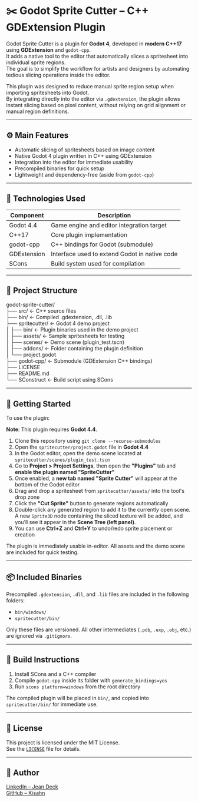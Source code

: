 # ✂️ Godot Sprite Cutter – C++ GDExtension Plugin

Godot Sprite Cutter is a plugin for **Godot 4**, developed in **modern C++17** using **GDExtension** and `godot-cpp`.  
It adds a native tool to the editor that automatically slices a spritesheet into individual sprite regions.  
The goal is to simplify the workflow for artists and designers by automating tedious slicing operations inside the editor.

This plugin was designed to reduce manual sprite region setup when importing spritesheets into Godot.  
By integrating directly into the editor via `.gdextension`, the plugin allows instant slicing based on pixel content, without relying on grid alignment or manual region definitions.

---

## ⚙️ Main Features

- Automatic slicing of spritesheets based on image content
- Native Godot 4 plugin written in C++ using GDExtension
- Integration into the editor for immediate usability
- Precompiled binaries for quick setup
- Lightweight and dependency-free (aside from `godot-cpp`)

---

## 🧱 Technologies Used

| Component        | Description                                |
|------------------|--------------------------------------------|
| Godot 4.4        | Game engine and editor integration target  |
| C++17            | Core plugin implementation                 |
| godot-cpp        | C++ bindings for Godot (submodule)         |
| GDExtension      | Interface used to extend Godot in native code |
| SCons            | Build system used for compilation          |

---

## 📁 Project Structure

godot-sprite-cutter/  
├── src/                  ← C++ source files  
├── bin/                  ← Compiled .gdextension, .dll, .lib  
├── spritecutter/         ← Godot 4 demo project  
│   ├── bin/              ← Plugin binaries used in the demo project  
│   ├── assets/           ← Sample spritesheets for testing  
│   ├── scenes/           ← Demo scene (plugin_test.tscn)  
│   ├── addons/           ← Folder containing the plugin definition  
│   └── project.godot  
├── godot-cpp/            ← Submodule (GDExtension C++ bindings)  
├── LICENSE  
├── README.md  
└── SConstruct            ← Build script using SCons  

---

## 🚀 Getting Started

To use the plugin:

**Note**: This plugin requires **Godot 4.4**.

1. Clone this repository using `git clone --recurse-submodules`  
2. Open the `spritecutter/project.godot` file in **Godot 4.4**  
3. In the Godot editor, open the demo scene located at `spritecutter/scenes/plugin_test.tscn`  
4. Go to **Project > Project Settings**, then open the **"Plugins"** tab and **enable the plugin named "SpriteCutter"**  
5. Once enabled, a **new tab named "Sprite Cutter"** will appear at the bottom of the Godot editor  
6. Drag and drop a spritesheet from `spritecutter/assets/` into the tool's drop zone  
7. Click the **"Cut Sprite"** button to generate regions automatically  
8. Double-click any generated region to add it to the currently open scene.  
   A new `Sprite3D` node containing the sliced texture will be added, and you’ll see it appear in the **Scene Tree (left panel)**.  
9. You can use **Ctrl+Z** and **Ctrl+Y** to undo/redo sprite placement or creation

The plugin is immediately usable in-editor. All assets and the demo scene are included for quick testing.

---

## 📦 Included Binaries

Precompiled `.gdextension`, `.dll`, and `.lib` files are included in the following folders:

- `bin/windows/`
- `spritecutter/bin/`

Only these files are versioned. All other intermediates (`.pdb`, `.exp`, `.obj`, etc.) are ignored via `.gitignore`.

---

## 🧪 Build Instructions

1. Install SCons and a C++ compiler
2. Compile `godot-cpp` inside its folder with `generate_bindings=yes`
3. Run `scons platform=windows` from the root directory

The compiled plugin will be placed in `bin/`, and copied into `spritecutter/bin/` for immediate use.

---

## 📜 License

This project is licensed under the MIT License.  
See the [`LICENSE`](./LICENSE) file for details.

---

## 👤 Author

[LinkedIn – Jean Deck](https://www.linkedin.com/in/jean-deck-2b915aa9/)  
[GitHub – Kisahn](https://github.com/Kisahn)